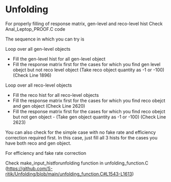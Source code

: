 # Unfolding

For properly filling of response matrix, gen-level and reco-level hist
Check Anal_Leptop_PROOF.C code

The sequence in which you can try is

Loop over all gen-level objects
  - Fill the gen-level hist for all gen-level object
 - Fill the response matrix first for the cases for which you find gen level obejct but not reco level object (Take reco object quantity as -1 or -100) (Check Line 1896)
   
Loop over all reco-level objects
 - Fill the reco hist for all reco-level objects
- Fill the response matrix first for the cases for which you find reco obejct and gen object (Check Line 2620)
-  Fill the response matrix first for the cases for which you find reco obejct but not gen object - (Take gen object quantity as -1 or -100) (Check Line 2623)


You can also check for the simple case with no fake rate and efficiency correction required first. In this case, just fill all 3 hists for the cases you have both reco and gen object.


For efficiency and fake rate correction

Check make_input_histforunfolding function in unfolding_function.C (https://github.com/S-ritik/Unfolding/blob/main/unfolding_function.C#L1543-L1613)

